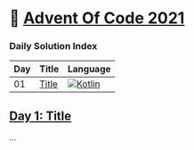 # 🎄 [Advent Of Code 2021](https://adventofcode.com/2021)

### Daily Solution Index
| Day | Title | Language |
| --- | --- | --- |
| 01 | [Title](#day-01-title) | [![Kotlin](https://img.shields.io/badge/Kotlin-grey?style=for-the-badge&logo=Kotlin)](aoc-kotlin/src/main/kotlin/de/nosswald/aoc/days/Day01.kt) |

## [Day 1: Title]()

...
